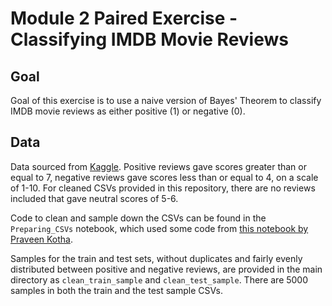 # Module 2 Paired Exercise - Classifying IMDB Movie Reviews

## Goal

Goal of this exercise is to use a naive version of Bayes' Theorem to classify IMDB movie reviews as either positive (1) or negative (0).

## Data 

Data sourced from [Kaggle](https://www.kaggle.com/iarunava/imdb-movie-reviews-dataset). Positive reviews gave scores greater than or equal to 7, negative reviews gave scores less than or equal to 4, on a scale of 1-10. For cleaned CSVs provided in this repository, there are no reviews included that gave neutral scores of 5-6.

Code to clean and sample down the CSVs can be found in the `Preparing_CSVs` notebook, which used some code from [this notebook by Praveen Kotha](https://www.kaggle.com/praveenkotha2/end-to-end-text-processing-for-beginners).

Samples for the train and test sets, without duplicates and fairly evenly distributed between positive and negative reviews, are provided in the main directory as `clean_train_sample` and `clean_test_sample`. There are 5000 samples in both the train and the test sample CSVs.